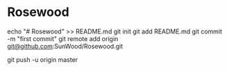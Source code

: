 # Rosewood
echo "# Rosewood" >> README.md
git init
git add README.md
git commit -m "first commit"
git remote add origin git@github.com:SunWood/Rosewood.git
<!DOCTYPE html>
<html>
<title>Function</title>
<body>
<script>
 function thousands_separators(num)
  {
var parts;
 if (!isNaN(parseFloat(num)) && isFinite(num)) {
num = Number(num);
num = num.toString();
 parts = num.split('.');
parts[0] = parts[0].toString().replace(/(\d)(?=(\d{3})+(?!\d))/g, '$1' + (','));
return parts.join('.');
}
</script>
</body>
</html>
git push -u origin master
